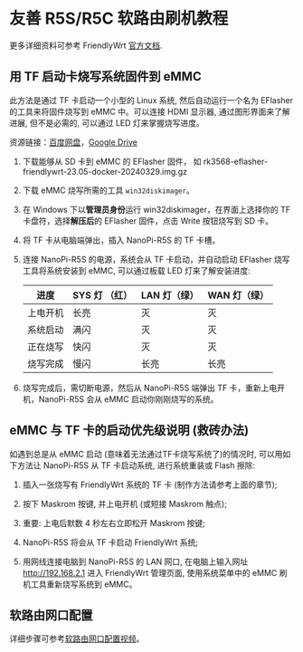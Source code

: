 # 友善 R5S/R5C 软路由刷机教程

更多详细资料可参考 FriendlyWrt [官方文档](https://wiki.friendlyelec.com/wiki/index.php/NanoPi_R5S/zh).

## 用 TF 启动卡烧写系统固件到 eMMC

此方法是通过 TF 卡启动一个小型的 Linux 系统, 然后自动运行一个名为 EFlasher 的工具来将固件烧写到 eMMC 中。可以连接 HDMI 显示器, 通过图形界面来了解进展, 但不是必需的, 可以通过 LED 灯来掌握烧写进度。

资源链接：[百度网盘](https://pan.baidu.com/s/1VEFUSDJ7s5qVpBl-8sjtkg?pwd=dtdo#list/path=%2F)，[Google Drive](https://drive.google.com/drive/folders/1yWLtwCesnHfoM8DG7NgJ4jZrjRSI-dQs)

1. 下载能够从 SD 卡到 eMMC 的 EFlasher 固件， 如 rk3568-eflasher-friendlywrt-23.05-docker-20240329.img.gz

2. 下载 eMMC 烧写所需的工具 `win32diskimager`。

3. 在 Windows 下以**管理员身份**运行 win32diskimager，在界面上选择你的 TF 卡盘符，选择**解压后**的 EFlasher 固件，点击 Write 按钮烧写到 SD 卡。

4. 将 TF 卡从电脑端弹出，插入 NanoPi-R5S 的 TF 卡槽。

5. 连接 NanoPi-R5S 的电源，系统会从 TF 卡启动，并自动启动 EFlasher 烧写工具将系统安装到 eMMC, 可以通过板载 LED 灯来了解安装进度:

    | 进度     | SYS 灯 （红） | LAN 灯（绿） | WAN 灯（绿） |
    | -------- | ------------- | ------------ | ------------ |
    | 上电开机 | 长亮          | 灭           | 灭           |
    | 系统启动 | 满闪          | 灭           | 灭           |
    | 正在烧写 | 快闪          | 灭           | 灭           |
    | 烧写完成 | 慢闪          | 长亮         | 长亮         |

6. 烧写完成后，需切断电源，然后从 NanoPi-R5S 端弹出 TF 卡，重新上电开机，NanoPi-R5S 会从 eMMC 启动你刚刚烧写的系统。

## eMMC 与 TF 卡的启动优先级说明 (救砖办法)

如遇到总是从 eMMC 启动 (意味着无法通过TF卡烧写系统了)的情况时, 可以用如下方法让 NanoPi-R5S 从 TF 卡启动系统, 进行系统重装或 Flash 擦除:

1. 插入一张烧写有 FriendlyWrt 系统的 TF 卡 (制作方法请参考上面的章节);

2. 按下 Maskrom 按键, 并上电开机 (或短接 Maskrom 触点);

3. 重要: 上电后默数 4 秒左右立即松开 Maskrom 按键;

4. NanoPi-R5S 将会从 TF 卡启动 FriendlyWrt 系统;

5. 用网线连接电脑到 NanoPi-R5S 的 LAN 网口, 在电脑上输入网址 http://192.168.2.1 进入 FriendlyWrt 管理页面, 使用系统菜单中的 eMMC 刷机工具重新烧写系统到 eMMC。

## 软路由网口配置

详细步骤可参考[软路由网口配置视频](LAN_configuration.mp4)。
